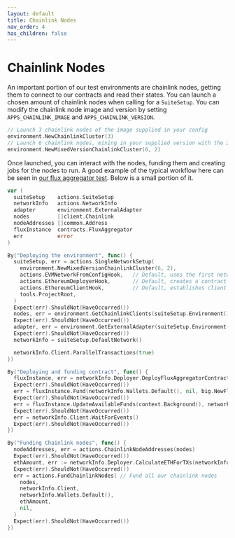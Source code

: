 ```yaml
---
layout: default
title: Chainlink Nodes
nav_order: 4
has_children: false
---
```


# Chainlink Nodes

An important portion of our test environments are chainlink nodes, getting them to connect to our contracts and read
their states. You can launch a chosen amount of chainlink nodes when calling for a `SuiteSetup`. You can modify the
chainlink node image and version by setting `APPS_CHAINLINK_IMAGE` and `APPS_CHAINLINK_VERSION`.

```go
// Launch 3 chainlink nodes of the image supplied in your config
environment.NewChainlinkCluster(3) 
// Launch 6 chainlink nodes, mixing in your supplied version with the 2 latest released versions
environment.NewMixedVersionChainlinkCluster(6, 2) 
```

Once launched, you can interact with the nodes, funding them and creating jobs for the nodes to run. A good example of
the typical workflow here can be seen in [our flux aggregator test](../suite/integration/contracts_flux_test.go). Below
is a small portion of it.

```go
var (
  suiteSetup    actions.SuiteSetup
  networkInfo   actions.NetworkInfo
  adapter       environment.ExternalAdapter
  nodes         []client.Chainlink
  nodeAddresses []common.Address
  fluxInstance  contracts.FluxAggregator
  err           error
)

By("Deploying the environment", func() {
  suiteSetup, err = actions.SingleNetworkSetup(
    environment.NewMixedVersionChainlinkCluster(6, 2),
    actions.EVMNetworkFromConfigHook,   // Default, uses the first network defined in our config file
    actions.EthereumDeployerHook,       // Default, creates a contract deployer for our network
    actions.EthereumClientHook,         // Default, establishes client connection to our network
    tools.ProjectRoot,
  )
  Expect(err).ShouldNot(HaveOccurred())
  nodes, err = environment.GetChainlinkClients(suiteSetup.Environment()) // Get all our chainlink nodes
  Expect(err).ShouldNot(HaveOccurred())
  adapter, err = environment.GetExternalAdapter(suiteSetup.Environment())
  Expect(err).ShouldNot(HaveOccurred())
  networkInfo = suiteSetup.DefaultNetwork()

  networkInfo.Client.ParallelTransactions(true)
})

By("Deploying and funding contract", func() {
  fluxInstance, err = networkInfo.Deployer.DeployFluxAggregatorContract(networkInfo.Wallets.Default(), contracts.DefaultFluxAggregatorOptions())
  Expect(err).ShouldNot(HaveOccurred())
  err = fluxInstance.Fund(networkInfo.Wallets.Default(), nil, big.NewFloat(1))
  Expect(err).ShouldNot(HaveOccurred())
  err = fluxInstance.UpdateAvailableFunds(context.Background(), networkInfo.Wallets.Default())
  Expect(err).ShouldNot(HaveOccurred())
  err = networkInfo.Client.WaitForEvents()
  Expect(err).ShouldNot(HaveOccurred())
})

By("Funding Chainlink nodes", func() {
  nodeAddresses, err = actions.ChainlinkNodeAddresses(nodes)
  Expect(err).ShouldNot(HaveOccurred())
  ethAmount, err := networkInfo.Deployer.CalculateETHForTXs(networkInfo.Wallets.Default(), networkInfo.Network.Config(), 3)
  Expect(err).ShouldNot(HaveOccurred())
  err = actions.FundChainlinkNodes( // Fund all our chainlink nodes
    nodes,
    networkInfo.Client,
    networkInfo.Wallets.Default(),
    ethAmount,
    nil,
  )
  Expect(err).ShouldNot(HaveOccurred())
})
```